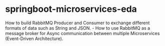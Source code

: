 # springboot-microservices-eda
How to build RabbitMQ Producer and Consumer to exchange different formats of data such as String and JSON. - How to use RabbitMQ as a message broker for Async communication between multiple Microservices (Event-Driven Architecture).
